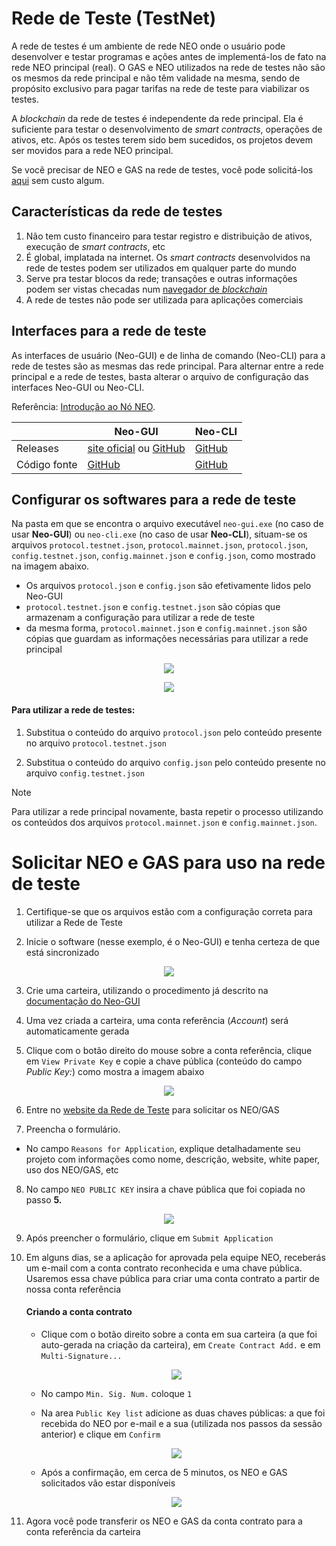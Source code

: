 # Rede de Teste (TestNet)

A rede de testes é um ambiente de rede NEO onde o usuário pode desenvolver e testar programas e ações antes de implementá-los de fato na rede NEO principal (real). O GAS e NEO utilizados na rede de testes não são os mesmos da rede principal e não têm validade na mesma, sendo de propósito exclusivo para pagar tarifas na rede de teste para viabilizar os testes. 

A *blockchain* da rede de testes é independente da rede principal. Ela é suficiente para testar o desenvolvimento de *smart contracts*, operações de ativos, etc. Após os testes terem sido bem sucedidos, os projetos devem ser movidos para a rede NEO principal.

Se você precisar de NEO e GAS na rede de testes, você pode solicitá-los [aqui](https://www.neo.org/Testnet/Create) sem custo algum.


## Características da rede de testes

1. Não tem custo financeiro para testar registro e distribuição de ativos, execução de *smart contracts*, etc
2. É global, implatada na internet. Os *smart contracts* desenvolvidos na rede de testes podem ser utilizados em qualquer parte do mundo
3. Serve pra testar blocos da rede; transações e outras informações podem ser vistas checadas num [navegador de *blockchain*](https://neoscan.io)
4. A rede de testes não pode ser utilizada para aplicações comerciais


## Interfaces para a rede de teste

As interfaces de usuário (Neo-GUI) e de linha de comando (Neo-CLI) para a rede de testes são as mesmas das rede principal. Para alternar entre a rede principal e a rede de testes, basta alterar o arquivo de configuração das interfaces Neo-GUI ou Neo-CLI.

Referência: [Introdução ao Nó NEO](introduction.md).

|      | Neo-GUI                       | Neo-CLI                        |
| ---- | ---------------------------------------- | ---------------------------------------- |
| Releases | [site oficial](https://www.neo.org/download) ou [GitHub](https://github.com/neo-project/neo-gui/releases/) | [GitHub](https://github.com/neo-project/neo-cli/releases/) |
Código fonte | [GitHub](https://github.com/neo-project/neo-gui/) | [GitHub](https://github.com/neo-project/neo-cli/) |


## Configurar os softwares para a rede de teste

Na pasta em que se encontra o arquivo executável `neo-gui.exe` (no caso de usar **Neo-GUI**) ou `neo-cli.exe` (no caso de usar **Neo-CLI**), situam-se os arquivos `protocol.testnet.json`, `protocol.mainnet.json`, `protocol.json`, `config.testnet.json`, `config.mainnet.json` e `config.json`, como mostrado na imagem abaixo. 
  - Os arquivos `protocol.json` e `config.json` são efetivamente lidos pelo Neo-GUI 
  - `protocol.testnet.json` e `config.testnet.json` são cópias que armazenam a configuração para utilizar a rede de teste 
  - da mesma forma, `protocol.mainnet.json` e `config.mainnet.json` são cópias que guardam as informações necessárias para utilizar a rede principal

<p align="center"> <img src="/pt-br/assets/testnet_1_v2.png"> </p>

<p align="center"> <img src="/pt-br/assets/testnet_2_v2.png"> </p>

#### Para utilizar a rede de testes:
1. Substitua o conteúdo do arquivo `protocol.json` pelo conteúdo presente no arquivo `protocol.testnet.json`  

2. Substitua o conteúdo do arquivo `config.json` pelo conteúdo presente no arquivo `config.testnet.json` 

> [!NOTE]
> Para utilizar a rede principal novamente, basta repetir o processo utilizando os conteúdos dos arquivos `protocol.mainnet.json` e `config.mainnet.json`.


# Solicitar NEO e GAS para uso na rede de teste

1. Certifique-se que os arquivos estão com a configuração correta para utilizar a Rede de Teste

2. Inicie o software (nesse exemplo, é o Neo-GUI) e tenha certeza de que está sincronizado

<p align="center"> <img src="/pt-br/assets/gui_1.png"> </p>
 
3. Crie uma carteira, utilizando o procedimento já descrito na [documentação do Neo-GUI](gui.md)

4. Uma vez criada a carteira, uma conta referência (*Account*) será automaticamente gerada

5. Clique com o botão direito do mouse sobre a conta referência, clique em `View Private Key` e copie a chave pública (conteúdo do campo *Public Key:*) como mostra a imagem abaixo

<p align="center"> <img src="/pt-br/assets/testnet_3.png"> </p>
  
6. Entre no [website da Rede de Teste](https://neo.org/en-us/Testnet/Create) para solicitar os NEO/GAS

7. Preencha o formulário. 
  * No campo `Reasons for Application`, explique detalhadamente seu projeto com informações como nome, descrição, website, white paper, uso dos NEO/GAS, etc

8. No campo `NEO PUBLIC KEY` insira a chave pública que foi copiada no passo **5.** 

<p align="center"> <img src="/pt-br/assets/testnet_4.png"> </p>
 
9. Após preencher o formulário, clique em `Submit Application`

10. Em alguns dias, se a aplicação for aprovada pela equipe NEO, receberás um e-mail com a conta contrato reconhecida e uma chave pública. Usaremos essa chave pública para criar uma conta contrato a partir de nossa conta referência  


    #### Criando a conta contrato

    - Clique com o botão direito sobre a conta em sua carteira (a que foi auto-gerada na criação da carteira), em `Create Contract Add.` e em `Multi-Signature...`
 
    <p align="center"> <img src="/pt-br/assets/testnet_5.png"> </p>
 
    - No campo `Min. Sig. Num.` coloque `1`
  
    - Na area `Public Key list` adicione as duas chaves públicas: a que foi recebida do NEO por e-mail e a sua (utilizada nos passos da sessão anterior) e clique em `Confirm`
 
    <p align="center"> <img src="/pt-br/assets/testnet_6.png"> </p>
 
    - Após a confirmação, em cerca de 5 minutos, os NEO e GAS solicitados vão estar disponíveis
 
    <p align="center"> <img src="/pt-br/assets/testnet_7.png"> </p>
  
 
11. Agora você pode transferir os NEO e GAS da conta contrato para a conta referência da carteira
